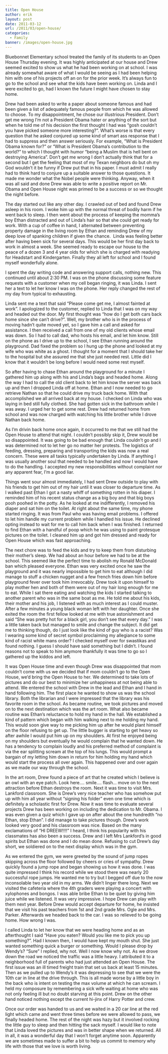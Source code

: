 ```yaml
---
title: Open House
author: erik
layout: post
date: 2011-03-12
url: /2011/03/open-house/
categories:
  - Family
banner: /images/open-house.jpg
---
```


Bluebonnet Elementary school treated the family of its students to an Open House Thursday evening. It was highly anticipated at our house and Drew seemed excited to show us what he had been working on at school. I was already somewhat aware of what I would be seeing as I had been helping him with one of his projects off an on for the prior week. It&#8217;s always fun to go to the school and see what the kids have been working on. Linda and I were excited to go, had I known the future I might have chosen to stay home.

Drew had been asked to write a paper about someone famous and had been given a list of adequately famous people from which he was allowed to choose. To my disappointment, he chose our illustrious President. Don&#8217;t get me wrong I&#8217;m not a President Obama hater or anything of the sort but when he told me of his decision the first thought I had was &#8220;gosh couldn&#8217;t you have picked someone more interesting?&#8221;. What&#8217;s worse is that every question that he asked conjured up some kind of smart ass response that I had to suppress and then answer seriously. For example, &#8220;What is President Obama known for?&#8221; or &#8220;What is President Obama&#8217;s contribution to the world?&#8221; to which I thought with humor &#8220;being a Muslim that is hell bent on destroying America&#8221;. Don&#8217;t get me wrong I don&#8217;t actually think that for a second but I get the feeling that most of my Texan neighbors do but oh my God wouldn&#8217;t it be funny if Drew put that in his paper. I must admit I really had to think hard to conjure up a suitable answer to those questions. It made me wonder what the Nobel people were thinking. Anyway, when it was all said and done Drew was able to write a positive report on Mr. Obama and Open House night was primed to be a success or so we thought the night before.

The day started out like any other day. I crawled out of bed and found Drew asleep in his room. I woke him up with the normal threat of bodily harm if he went back to sleep. I then went about the process of keeping the momma&#8217;s boy Ethan distracted and out of Linda&#8217;s hair so that she could get ready for work. With a cup of coffee in hand, I alternated between preventing property damage in the living room by Ethan and reminding Drew of my deep love of spanking children if given the chance.  Linda was feeling better after having been sick for several days. This would be her first day back to work in almost a week. She seemed ready to escape our house to the peace of a dozen 3 and 4 year olds for which she is charged with readying for Headstart and Kindergarten. Finally they all left for school and I found myself wonderfully alone.

I spent the day writing code and answering support calls, nothing new. This continued until about 2:30 PM. I was on the phone discussing some feature requests with a customer when my cell began ringing, it was Linda. I sent her a text to let her know I was on the phone. Her reply changed the rest of my day from typical to exhausting.

Linda sent me a text that said &#8220;Please come get me, I almost fainted at work&#8221;. I apologized to the customer, replied to Linda that I was on my way and headed out the door. My first thought was &#8220;how do I get both cars back home since she can&#8217;t drive?&#8221;. Well, my brother who is in the process of moving hadn&#8217;t quite moved yet, so I gave him a call and asked for assistance. I then received a call from one of my old clients whose email was down. So I had to call dad, who hosts his email, and let him know. Still on the phone as I drive up to the school, I see Ethan running around the playground. Dad fixed the problem so I hung up the phone and looked at my wife who was white as a ghost. I thought for a moment that I should take her to the hospital but she assured me that she just needed rest. Little did I know that it wouldn&#8217;t be long before I would need some rest myself.

So after having to chase Ethan around the playground for a minute I gathered him up along with his and Linda&#8217;s bags and headed home. Along the way I had to call the old client back to let him know the server was back up and then I dropped Linda off at home. Ethan and I now needed to go retrieve Nathan so that he could drive my truck back home. With that accomplished we all arrived back at my house. I checked on Linda who was laying in bed still fully clothed. She had gotten sick in the bathroom while I was away. I urged her to get some rest. Drew had returned home from school and was now charged with watching his little brother while I drove Nathan back home.

As I&#8217;m drivin back home once again, it occurred to me that we still had the Open House to attend that night. I couldn&#8217;t possibly skip it, Drew would be so disappointed. It was going to be bad enough that Linda couldn&#8217;t go and I was determined not to let her go no matter her protests. The logistics of feeding, dressing, preparing and transporting the kids was now a real concern. These were all tasks typically undertaken by Linda. If anything I was usually another soul that needed to be handled and now I would have to do the handling. I accepted my new responsibilities without complaint nor any apparent fear, I&#8217;m a good liar.

Things went sour almost immediately, I had sent Drew outside to play with his friends to get him out of my hair until it was closer to departure time. As I walked past Ethan I got a nasty whiff of something rotten in his diaper. I reminded him of his recent status change as a big boy and that big boys pooh poohed in the potty. As he looked at me indifferently, I removed his diaper and sat him on the toilet. At right about the same time, my phone started ringing. It was from Paul who was having email problems. I offered to let him handle my current problem while I handled his issue. He declined opting instead to wait for me to call him back when I was finished. I returned to find Ethan with a handful of poop which he was using to paint grotesque pictures on the toilet. I cleaned him up and got him dressed and ready for Open House which was fast approaching.

The next chore was to feed the kids and try to keep them from disturbing their mother&#8217;s sleep. We had about an hour before we had to be at the school. This seemed like the perfect time to abolish my Ronald McDonald ban which pleased everyone. Ethan was very excited once he saw the playground and it was nearly impossible to get him to eat although I did manage to stuff a chicken nugget and a few french fries down him before playground fever over took him irrevocably. Drew took it upon himself to play mother hen and both of them were out of my hair long enough for me to eat. While I sat there eating and watching the kids I started talking to another parent who was in the same boat as me. He told me about his kids, their mother and his job, I listened with as much interest as I could muster. After a few minutes a young black woman left with her daughter. Once she exited the room the first fellow looked at me with true astonishment and said &#8220;She was pretty hot for a black girl, you don&#8217;t see that every day.&#8221; I was a little taken back but managed to smile and change the subject. It did get me to thinking though, do I just look like the kind of guy who is a racist? Was I wearing some kind of secret symbol proclaiming my allegiance to some kind of racist white mans order? I checked myself over for swastikas and found nothing. I guess I should have said something but I didn&#8217;t. I found reasons not to speak to him anymore thankfully it was time to go so I gathered up the kiddos and left.

It was Open House time and even though Drew was disappointed that mom couldn&#8217;t come with us we decided that if mom couldn&#8217;t go to the Open House, we&#8217;d bring the Open House to her. We determined to take lots of pictures and do our best to minimize her unhappiness at not being able to attend. We entered the school with Drew in the lead and Ethan and I hand in hand following him. The first place he wanted to show us was the school library. Both the librarian and I were impressed that the library was his favorite room in the school. As became routine, we took pictures and moved on to the next destination which was the art room. What also became routine was Ethan&#8217;s reluctance to hold my hand in the hall. We established a kind of pattern which began with him walking next to me holding my hand. This would soon give way to me picking him up after he would plant himself on the floor refusing to get up. The little bugger is starting to get heavy so after awhile I would put him up on my shoulders. At first he enjoyed being on my shoulders but eventually he would complain that he wanted down. He has a tendency to complain loudly and his preferred method of complaint is via the ear splitting scream at the top of his lungs. This would prompt a bargain of my letting him down in return for him holding my hand which would start the process all over again. This happened over and over again as we made our way through the school.

In the art room, Drew found a piece of art that he created which I believe is an owl with an eye patch. Look here&#8230;. smile&#8230;. flash&#8230; move on to the next attraction before Ethan destroys the room. Next it was time to visit Mrs. Lankford classroom. She is Drew&#8217;s very nice teacher who has somehow put up with him all year without &#8220;signing his folder&#8221; even one time which is definitely a scholastic first for Drew. Now it was time to evaluate several projects Drew has been working on including the dedication to Mr. Obama. I was even given a quiz which I gave up on after about the one hundredth &#8220;no Ethan, stop Ethan&#8221;. I did manage to take pictures though. Drew&#8217;s work looked very good and his classroom was nice. Based on the many exclamations of &#8220;HI DREEW!!!!&#8221; I heard, I think his popularity with his classmates has also been a success. Drew and I left Mrs Lankford&#8217;s in good spirits but Ethan was done and I do mean done. Refusing to cut Drew&#8217;s day short, we soldiered on to the next display which was in the gym.

As we entered the gym, we were greeted by the sound of jump ropes skipping across the floor followed by cheers or cries of sympathy. Drew quickly found a jump rope and began showing us how it was done. I was quite impressed I think his record while we stood there was nearly 20 successful rope jumps. He wanted me to try but I begged off due to the now inconsolable two year old in my arms. We didn&#8217;t linger there long. Next we visited the cafeteria where the 4th graders were playing a concert with xylophones and bongos. I was able bribe Ethan to be quiet by giving him juice while we listened. It was very impressive. I hope Drew can play with them next year. Before Drew would accept departure for home, he insisted that we visit his past teachers from 1st and 2nd grade Mrs. Ogle and Mrs. Parker. Afterwards we headed back to the car. I was so relieved to be going home. How wrong I was.

I called Linda to let her know that we were heading home and as an afterthought I said &#8220;Have you eaten? Would you like me to pick you up something?&#8221;. Had I known then, I would have kept my mouth shut. She just wanted something quick a burger or something. Would I please drop by Wendy&#8217;s? &#8220;Sure&#8221; I replied, why not. Well I now know why not. As we drove down the road we noticed the traffic was a little heavy. I attributed it to a neighborhood full of parents who had just attended an Open House. The first issue was an ill timed freight train that set us back at least 15 minutes. Then as we pulled up to Wendy&#8217;s it was depressing to see that we were the 10th car in line at the drive through. This is all made worse by a little boy in the back who is intent on testing the max volume at which he can scream. I held my composure by remembering a sick wife waiting at home who was not only feeling ill but no doubt starving at this point. Drew on the other hand noticed nothing except the current hi-jinx of Harry Potter and crew.

Once our order was handed to us and we waited in a 20 car line at the red light which came and went three times before we were allowed to pass, we finally headed home. The rest of the night was hazy but it involved rocking the little guy to sleep and then hitting the sack myself. I would like to note that Linda loved the pictures and was in better shape when we returned. All in all, it was a wonderful day that I won&#8217;t forget anytime soon. Apparently we are sometimes made to suffer a bit to help us commit to memory why life with those that we love is worth living.
